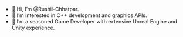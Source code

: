 - 👋 Hi, I’m @Rushil-Chhatpar.
- 👀 I’m interested in C++ development and graphics APIs.
- 🌱 I’m a seasoned Game Developer with extensive Unreal Engine and Unity experience.

<!---
Rushil-Chhatpar/Rushil-Chhatpar is a ✨ special ✨ repository because its `README.md` (this file) appears on your GitHub profile.
You can click the Preview link to take a look at your changes.
--->
